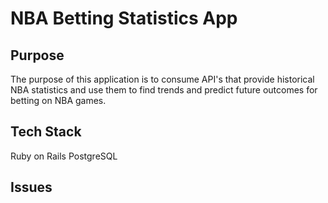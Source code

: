 # NBA Betting Statistics App

## Purpose
The purpose of this application is to consume API's that provide historical NBA statistics and use them to find trends and predict future outcomes for betting on NBA games. 

## Tech Stack
Ruby on Rails
PostgreSQL

## Issues

